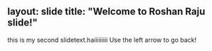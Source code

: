 layout: slide
title: "Welcome to Roshan Raju slide!"
---
this is my second slidetext.haiiiiiiiii
Use the left arrow to go back!
